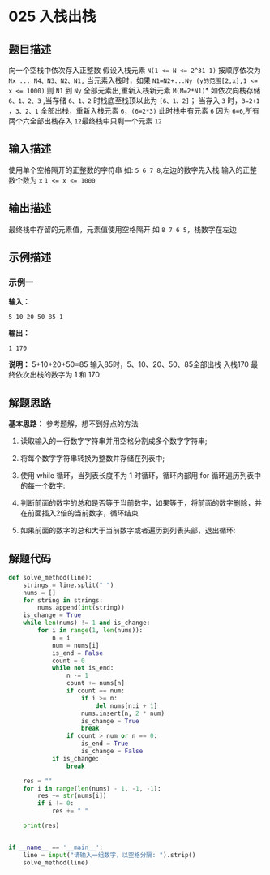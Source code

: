# 025 入栈出栈

## 题目描述

向一个空栈中依次存入正整数
假设入栈元素 `N(1 <= N <= 2^31-1)`
按顺序依次为 `Nx ... N4、N3、N2、N1,`
当元素入栈时，如果 `N1=N2+...Ny (y的范围[2,x],1 <= x <= 1000)`
则 `N1` 到 `Ny` 全部元素出,重新入栈新元素 `M(M=2*N1)`*
如依次向栈存储 `6、1、2、3` ,当存储 `6、1、2` 时栈底至栈顶以此为 `[6、1、2]`；
当存入 `3` 时，`3=2+1` ，`3、2、1` 全部出栈，重新入栈元素 `6`，`(6=2*3)` 此时栈中有元素 `6` 因为 `6=6`,所有两个六全部出栈存入 `12`最终栈中只剩一个元素 `12`

## 输入描述

使用单个空格隔开的正整数的字符串
如: `5 6 7 8`,左边的数字先入栈
输入的正整数个数为 `x`
`1 <= x <= 1000`

## 输出描述

最终栈中存留的元素值，元素值使用空格隔开
如 `8 7 6 5`，栈数字在左边

## 示例描述

### 示例一

**输入：**

```Plain Text
5 10 20 50 85 1
```

**输出：**

```Plain Text
1 170
```

**说明：**
5+10+20+50=85
输入85时，5、10、20、50、85全部出栈
入栈170
最终依次出栈的数字为 1 和 170

## 解题思路

**基本思路：** 参考题解，想不到好点的方法

1. 读取输入的一行数字字符串并用空格分割成多个数字字符串;

2. 将每个数字字符串转换为整数并存储在列表中;

3. 使用 while 循环，当列表长度不为 1 时循环，循环内部用 for 循环遍历列表中的每一个数字:

4. 判断前面的数字的总和是否等于当前数字，如果等于，将前面的数字删除，并在前面插入2倍的当前数字，循环结束

5. 如果前面的数字的总和大于当前数字或者遍历到列表头部，退出循环:

## 解题代码

```Python
def solve_method(line):
    strings = line.split(" ")
    nums = []
    for string in strings:
        nums.append(int(string))
    is_change = True
    while len(nums) != 1 and is_change:
        for i in range(1, len(nums)):
            n = i
            num = nums[i]
            is_end = False
            count = 0
            while not is_end:
                n -= 1
                count += nums[n]
                if count == num:
                    if i >= n:
                        del nums[n:i + 1]
                    nums.insert(n, 2 * num)
                    is_change = True
                    break
                if count > num or n == 0:
                    is_end = True
                    is_change = False
            if is_change:
                break

    res = ""
    for i in range(len(nums) - 1, -1, -1):
        res += str(nums[i])
        if i != 0:
            res += " "

    print(res)


if __name__ == '__main__':
    line = input("请输入一组数字，以空格分隔: ").strip()
    solve_method(line)
    
```

